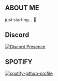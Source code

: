 ## ABOUT ME
just starting... 🥱

##  Discord

[![Discord Presence](https://lanyard.cnrad.dev/api/497044512250789891)](https://discord.com/users/497044512250789891)

## SPOTIFY

[![spotify-github-profile](https://spotify-github-profile.kittinanx.com/api/view?uid=5srcmlxd5labc2zqqwocdv54u&cover_image=true&theme=default&show_offline=false&background_color=121212&interchange=false&profanity=false)](https://github.com/kittinan/spotify-github-profile)
